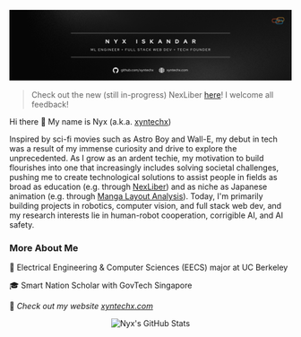 [![Profile Banner](https://raw.githubusercontent.com/xyntechx/xyntechx/master/banner.png)](https://xyntechx.com)

> Check out the new (still in-progress) NexLiber [here](https://nexliber.com)! I welcome all feedback!

Hi there 👋 My name is Nyx (a.k.a. [xyntechx](https://xyntechx.com))

Inspired by sci-fi movies such as Astro Boy and Wall-E, my debut in tech was a result of my immense curiosity and drive to explore the unprecedented. As I grow as an ardent techie, my motivation to build flourishes into one that increasingly includes solving societal challenges, pushing me to create technological solutions to assist people in fields as broad as education (e.g. through [NexLiber](https://nexliber.com)) and as niche as Japanese animation (e.g. through [Manga Layout Analysis](https://github.com/xyntechx/Manga-Layout-Analysis)). Today, I'm primarily building projects in robotics, computer vision, and full stack web dev, and my research interests lie in human-robot cooperation, corrigible AI, and AI safety.

### More About Me

🐻 Electrical Engineering & Computer Sciences (EECS) major at UC Berkeley

🎓 Smart Nation Scholar with GovTech Singapore

🚀 *Check out my website [xyntechx.com](https://xyntechx.com)*

<p align="center">
  <img src="https://github-readme-stats.vercel.app/api?username=xyntechx&theme=slateorange" alt="Nyx's GitHub Stats" width="350" />
</p>

